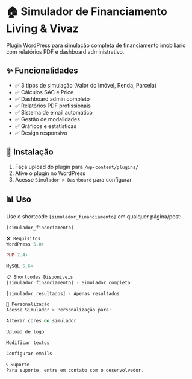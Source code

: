 # 🏠 Simulador de Financiamento Living & Vivaz

Plugin WordPress para simulação completa de financiamento imobiliário com relatórios PDF e dashboard administrativo.

## ✨ Funcionalidades

- ✅ 3 tipos de simulação (Valor do Imóvel, Renda, Parcela)
- ✅ Cálculos SAC e Price
- ✅ Dashboard admin completo
- ✅ Relatórios PDF profissionais
- ✅ Sistema de email automático
- ✅ Gestão de modalidades
- ✅ Gráficos e estatísticas
- ✅ Design responsivo

## 🚀 Instalação

1. Faça upload do plugin para `/wp-content/plugins/`
2. Ative o plugin no WordPress
3. Acesse `Simulador > Dashboard` para configurar

## 📊 Uso

Use o shortcode `[simulador_financiamento]` em qualquer página/post:

```php
[simulador_financiamento]

🛠️ Requisitos
WordPress 5.0+

PHP 7.4+

MySQL 5.6+

📋 Shortcodes Disponíveis
[simulador_financiamento] - Simulador completo

[simulador_resultados] - Apenas resultados

🎨 Personalização
Acesse Simulador > Personalização para:

Alterar cores do simulador

Upload de logo

Modificar textos

Configurar emails

📞 Suporte
Para suporte, entre em contato com o desenvolvedor.
